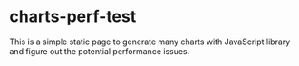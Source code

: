 # charts-perf-test

This is a simple static page to generate many charts with JavaScript library and figure out the potential performance issues.
